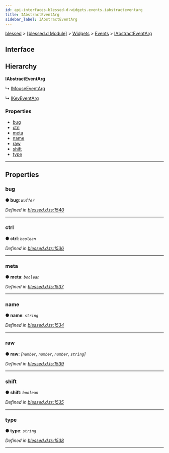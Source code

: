 ```yaml
---
id: api-interfaces-blessed-d-widgets.events.iabstracteventarg
title: IAbstractEventArg
sidebar_label: IAbstractEventArg
---
```


[blessed](api-readme.md) > [[blessed.d Module]](api-modules-blessed-d-module.md) > [Widgets](api-modules-blessed-d-widgets.md) > [Events](api-modules-blessed-d-widgets.events.md) > [IAbstractEventArg](api-interfaces-blessed-d-widgets.events.iabstracteventarg.md)

## Interface

## Hierarchy

**IAbstractEventArg**

↳  [IMouseEventArg](api-interfaces-blessed-d-widgets.events.imouseeventarg.md)

↳  [IKeyEventArg](api-interfaces-blessed-d-widgets.events.ikeyeventarg.md)

### Properties

* [bug](api-interfaces-blessed-d-widgets.events.iabstracteventarg.md#bug)
* [ctrl](api-interfaces-blessed-d-widgets.events.iabstracteventarg.md#ctrl)
* [meta](api-interfaces-blessed-d-widgets.events.iabstracteventarg.md#meta)
* [name](api-interfaces-blessed-d-widgets.events.iabstracteventarg.md#name)
* [raw](api-interfaces-blessed-d-widgets.events.iabstracteventarg.md#raw)
* [shift](api-interfaces-blessed-d-widgets.events.iabstracteventarg.md#shift)
* [type](api-interfaces-blessed-d-widgets.events.iabstracteventarg.md#type)

---

## Properties

<a id="bug"></a>

###  bug

**● bug**: *`Buffer`*

*Defined in [blessed.d.ts:1540](https://github.com/cancerberoSgx/accursed/blob/7a42e78/src/declarations/blessed.d.ts#L1540)*

___
<a id="ctrl"></a>

###  ctrl

**● ctrl**: *`boolean`*

*Defined in [blessed.d.ts:1536](https://github.com/cancerberoSgx/accursed/blob/7a42e78/src/declarations/blessed.d.ts#L1536)*

___
<a id="meta"></a>

###  meta

**● meta**: *`boolean`*

*Defined in [blessed.d.ts:1537](https://github.com/cancerberoSgx/accursed/blob/7a42e78/src/declarations/blessed.d.ts#L1537)*

___
<a id="name"></a>

###  name

**● name**: *`string`*

*Defined in [blessed.d.ts:1534](https://github.com/cancerberoSgx/accursed/blob/7a42e78/src/declarations/blessed.d.ts#L1534)*

___
<a id="raw"></a>

###  raw

**● raw**: *[`number`, `number`, `number`, `string`]*

*Defined in [blessed.d.ts:1539](https://github.com/cancerberoSgx/accursed/blob/7a42e78/src/declarations/blessed.d.ts#L1539)*

___
<a id="shift"></a>

###  shift

**● shift**: *`boolean`*

*Defined in [blessed.d.ts:1535](https://github.com/cancerberoSgx/accursed/blob/7a42e78/src/declarations/blessed.d.ts#L1535)*

___
<a id="type"></a>

###  type

**● type**: *`string`*

*Defined in [blessed.d.ts:1538](https://github.com/cancerberoSgx/accursed/blob/7a42e78/src/declarations/blessed.d.ts#L1538)*

___

